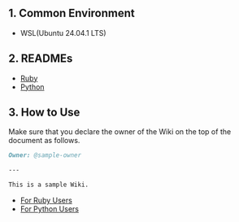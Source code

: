 ## 1. Common Environment

- WSL(Ubuntu 24.04.1 LTS)

## 2. READMEs

- [Ruby](./ruby/README.md)
- [Python](./python/README.md)

## 3. How to Use

Make sure that you declare the owner of the Wiki on the top of the document as follows.

```markdown
Owner: @sample-owner

---

This is a sample Wiki.
```

- [For Ruby Users](./ruby/README.md#2-execution)
- [For Python Users](./python/README.md#2-execution)
